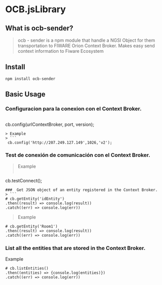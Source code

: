 # OCB.jsLibrary

## What is ocb-sender?

> ocb - sender is a npm module that handle a NGSI Object for them transportation to FIWARE Orion Context Broker. Makes easy send context information to Fiware Ecosystem

## Install
```
npm install ocb-sender
```
## Basic Usage

### Configuracion para la conexion con el Context Broker.

>```
 cb.config(urlContextBroker, port, version);
 ```
> Example
> ```
  cb.config('http://207.249.127.149',1026,'v2'); 
  ```
### Test de conexión de comunicación con el Context Broker.

> Example
> ```
  cb.testConnect();
  ```
###  Get JSON object of an entity registered in the Context Broker.
> ```
  # cb.getEntity('idEntity')
  .then((result) => console.log(result))
  .catch((err) => console.log(err))
  ```
> Example
```
# cb.getEntity('Room1')
.then((result) => console.log(result))
.catch((err) => console.log(err))
```
 ### List all the entities that are stored in the Context Broker.
 Example
 ```
 # cb.listEntities()
.then((entities) => {console.log(entities)})
.catch((err) => console.log(err))
```



